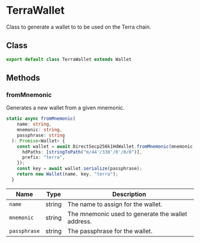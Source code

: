 # TerraWallet

Class to generate a wallet to to be used on the Terra chain.&#x20;

## Class

```typescript
export default class TerraWallet extends Wallet 
```

## Methods

### fromMnemonic

Generates a new wallet from a given mnemonic.

```typescript
static async fromMnemonic(
    name: string,
    mnemonic: string,
    passphrase: string
  ): Promise<Wallet> {
    const wallet = await DirectSecp256k1HdWallet.fromMnemonic(mnemonic, {
      hdPaths: [stringToPath("m/44'/330'/0'/0/0")],
      prefix: "terra",
    });
    const key = await wallet.serialize(passphrase);
    return new Wallet(name, key, "terra");
  }
```

| Name         | Type   | Description                                       |
| ------------ | ------ | ------------------------------------------------- |
| `name`       | string | The name to assign for the wallet.                |
| `mnemonic`   | string | The mnemonic used to generate the wallet address. |
| `passphrase` | string | The passphrase for the wallet.                    |
